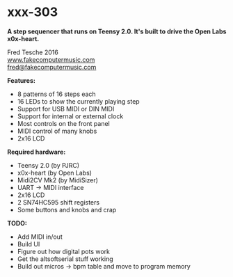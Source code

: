xxx-303
=
**A step sequencer that runs on Teensy 2.0. It's built to drive the Open Labs x0x-heart.**

Fred Tesche 2016  
www.fakecomputermusic.com  
fred@fakecomputermusic.com  

**Features:**
- 8 patterns of 16 steps each
- 16 LEDs to show the currently playing step
- Support for USB MIDI or DIN MIDI
- Support for internal or external clock
- Most controls on the front panel
- MIDI control of many knobs
- 2x16 LCD

**Required hardware:**
- Teensy 2.0 (by PJRC)
- x0x-heart (by Open Labs)
- Midi2CV Mk2 (by MidiSizer)
- UART -> MIDI interface
- 2x16 LCD
- 2 SN74HC595 shift registers
- Some buttons and knobs and crap

**TODO:**
- Add MIDI in/out
- Build UI
- Figure out how digital pots work
- Get the altsoftserial stuff working
- Build out micros -> bpm table and move to program memory
